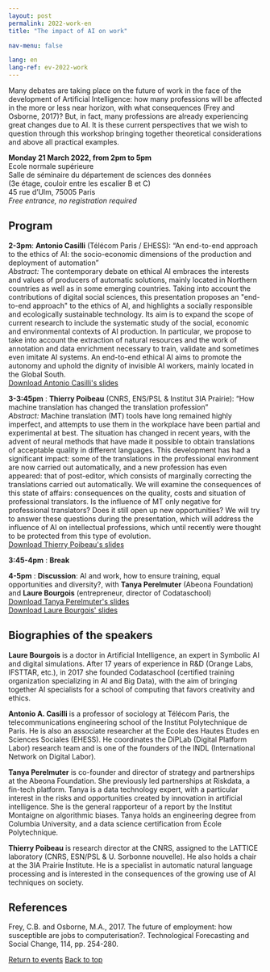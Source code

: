 ```yaml
---
layout: post
permalink: 2022-work-en
title: "The impact of AI on work"

nav-menu: false

lang: en
lang-ref: ev-2022-work
---
```


Many debates are taking place on the future of work in the face of the development of Artificial Intelligence: how many professions will be affected in the more or less near horizon, with what consequences (Frey and Osborne, 2017)? But, in fact, many professions are already experiencing great changes due to AI. It is these current perspectives that we wish to question through this workshop bringing together theoretical considerations and above all practical examples.

**Monday 21 March 2022, from 2pm to 5pm** <br/>
Ecole normale supérieure<br />
Salle de séminaire du département de sciences des données<br />
(3e étage, couloir entre les escalier B et C)<br />
45 rue d’Ulm, 75005 Paris<br />
<i>Free entrance, no registration required</i>




## Program


**2-3pm**: **Antonio Casilli** (Télécom Paris / EHESS): “An end-to-end approach to the ethics of AI: the socio-economic dimensions of the production and deployment of automation” <br />
*Abstract:* The contemporary debate on ethical AI embraces the interests and values ​​of producers of automatic solutions, mainly located in Northern countries as well as in some emerging countries. Taking into account the contributions of digital social sciences, this presentation proposes an "end-to-end approach" to the ethics of AI, and highlights a socially responsible and ecologically sustainable technology. Its aim is to expand the scope of current research to include the systematic study of the social, economic and environmental contexts of AI production. In particular, we propose to take into account the extraction of natural resources and the work of annotation and data enrichment necessary to train, validate and sometimes even imitate AI systems. An end-to-end ethical AI aims to promote the autonomy and uphold the dignity of invisible AI workers, mainly located in the Global South.<br />
[Download Antonio Casilli's slides](2022-ai-work-Casilli.pdf)

**3-3:45pm** : **Thierry Poibeau** (CNRS, ENS/PSL & Institut 3IA Prairie): “How machine translation has changed the translation profession”<br />
*Abstract:* Machine translation (MT) tools have long remained highly imperfect, and attempts to use them in the workplace have been partial and experimental at best. The situation has changed in recent years, with the advent of neural methods that have made it possible to obtain translations of acceptable quality in different languages. This development has had a significant impact: some of the translations in the professional environment are now carried out automatically, and a new profession has even appeared: that of post-editor, which consists of marginally correcting the translations carried out automatically. We will examine the consequences of this state of affairs: consequences on the quality, costs and situation of professional translators. Is the influence of MT only negative for professional translators? Does it still open up new opportunities? We will try to answer these questions during the presentation, which will address the influence of AI on intellectual professions, which until recently were thought to be protected from this type of evolution.
<br />
[Download Thierry Poibeau's slides](2022-ai-work-Poibeau.pdf)

**3:45-4pm** : **Break**

**4-5pm** : **Discussion**: AI and work, how to ensure training, equal opportunities and diversity?, with **Tanya Perelmuter** (Abeona Foundation) and **Laure Bourgois** (entrepreneur, director of Codataschool)<br />
[Download Tanya Perelmuter's slides](2022-ai-work-Perelmuter.pdf)<br />
[Download Laure Bourgois' slides](2022-ai-work-Bourgois.pdf)




## Biographies of the speakers

**Laure Bourgois** is a doctor in Artificial Intelligence, an expert in Symbolic AI and digital simulations. After 17 years of experience in R&D (Orange Labs, IFSTTAR, etc.), in 2017 she founded Codataschool (certified training organization specializing in AI and Big Data), with the aim of bringing together AI specialists for a school of computing that favors creativity and ethics.

**Antonio A. Casilli** is a professor of sociology at Télécom Paris, the telecommunications engineering school of the Institut Polytechnique de Paris. He is also an associate researcher at the Ecole des Hautes Etudes en Sciences Sociales (EHESS). He coordinates the DiPLab (Digital Platform Labor) research team and is one of the founders of the INDL (International Network on Digital Labor).

**Tanya Perelmuter** is co-founder and director of strategy and partnerships at the Abeona Foundation. She previously led partnerships at Riskdata, a fin-tech platform. Tanya is a data technology expert, with a particular interest in the risks and opportunities created by innovation in artificial intelligence. She is the general rapporteur of a report by the Institut Montaigne on algorithmic biases. Tanya holds an engineering degree from Columbia University, and a data science certification from École Polytechnique.

**Thierry Poibeau** is research director at the CNRS, assigned to the LATTICE laboratory (CNRS, ESN/PSL & U. Sorbonne nouvelle). He also holds a chair at the 3IA Prairie Institute. He is a specialist in automatic natural language processing and is interested in the consequences of the growing use of AI techniques on society.

## References
Frey, C.B. and Osborne, M.A., 2017. The future of employment: how susceptible are jobs to computerisation?. Technological Forecasting and Social Change, 114, pp. 254-280.

<a href="events.html" class="button special icon fa-arrow-left">Return to events</a>
<a href="#" class="button special icon fa-arrow-up">Back to top</a>

